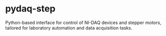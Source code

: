 # pydaq-step
Python-based interface for control of NI-DAQ devices and stepper motors, tailored for laboratory automation and data acquisition tasks. 
